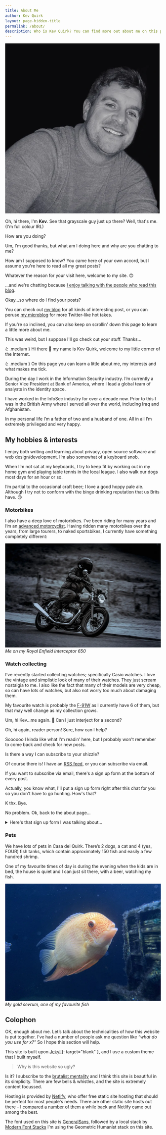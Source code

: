 ```yaml
---
title: About Me
author: Kev Quirk
layout: page-hidden-title
permalink: /about/
description: Who is Kev Quirk? You can find more out about me on this page.
---
```


<img class="about-img" src="/assets/images/kevs-face.webp" alt="Kev's Face" />

<div class="phone-chat">
    <div class="phone-message"><p>Oh, hi there, I'm <b>Kev</b>. See that grayscale guy just up there? Well, that's me. (I'm full colour IRL)</p></div>
    <div class="phone-message"><p>How are you doing?</p></div>
    <div class="phone-reply"><p>Um, I'm good thanks, but what am I doing here and why are you chatting to me?</p></div>
    <div class="phone-message"><p>How am I supposed to know? You came here of your own accord, but I assume you're here to read all my great posts?</p></div>
    <div class="phone-message"><p>Whatever the reason for your visit here, welcome to my site. 🙃</p></div>
    <div class="phone-message"><p>...and we're chatting because <a href="https://kevquirk.com/online-conversations-website-engagement/">I enjoy talking with the people who read this blog</a>.</p></div>
    <div class="phone-reply"><p>Okay...so where do I find your posts?</p></div>
    <div class="phone-message"><p>You can check out <a href="https://kevquirk.com">my blog</a> for all kinds of interesting post, or you can peruse <a href="https://qrk.social">my microblog</a> for more Twitter-like hot takes.</p></div>
    <div class="phone-message"><p>If you're so inclined, you can also keep on scrollin' down this page to learn a little more about me.</p></div>
    <div class="phone-reply"><p>This was weird, but I suppose I'll go check out your stuff. Thanks...</p></div>
    <div style=“clear:both;”></div>
</div>

{: .medium }
Hi there 👋 my name is Kev Quirk, welcome to my little corner of the Internet.

{: .medium }
On this page you can learn a little about me, my interests and what makes me tick.

During the day I work in the Information Security industry. I’m currently a Senior Vice President at Bank of America, where I lead a global team of analysts in the identity space.

I have worked in the InfoSec industry for over a decade now. Prior to this I was in the British Army where I served all over the world, including Iraq and Afghanistan.

In my personal life I’m a father of two and a husband of one. All in all I’m extremely privileged and very happy.

## My hobbies &amp; interests

I enjoy both writing and learning about privacy, open source software and web design/development. I’m also somewhat of a keyboard snob.

When I’m not sat at my keyboards, I try to keep fit by working out in my home gym and playing table tennis in the local league. I also walk our dogs most days for an hour or so.

I’m partial to the occasional craft beer; I love a good hoppy pale ale. Although I try not to conform with the binge drinking reputation that us Brits have. 🙃

### Motorbikes

I also have a deep love of motorbikes. I’ve been riding for many years and I’m an [advanced motorcyclist](https://www.iamroadsmart.com/). Having ridden many motorbikes over the years, from large tourers, to naked sportsbikes, I currently have something completely different:

![Me on my Royal Enfield](/assets/images/about/kev-on-enfield.webp)
*Me on my Royal Enfield Interceptor 650*

### Watch collecting

I’ve recently started collecting watches; specifically Casio watches. I love the vintage and simplistic look of many of their watches. They just scream nostalgia to me. I also like the fact that many of their models are very cheap, so can have lots of watches, but also not worry too much about damaging them.

My favourite watch is probably the [F-91W](/the-casio-f-91w-is-the-best-smartwatch/) as I currently have 6 of them, but that may well change as my collection grows.

<div class="phone-chat">
    <div class="phone-reply"><p>Um, hi Kev...me again. 👋 Can I just interject for a second?</p></div>
    <div class="phone-message"><p>Oh, hi again, reader person! Sure, how can I help?</p></div>
    <div class="phone-reply"><p>Soooooo I kinda like what I'm readin' here, but I probably won't remember to come back and check for new posts.</p></div>
    <div class="phone-reply"><p>Is there a way I can subscribe to your shizzle?</p></div>
    <div class="phone-message"><p>Of course there is! I have an <a href="https://kevquirk.com/feed">RSS feed</a>, or you can subscribe via email.</p></div>
    <div class="phone-message"><p>If you want to subscribe via email, there's a sign up form at the bottom of every post.</p></div>
    <div class="phone-message"><p>Actually, you know what, I'll put a sign up form right after this chat for you so you don't have to go hunting. How's that?</p></div>
    <div class="phone-reply"><p>K thx. Bye.</p></div>
    <div class="phone-message"><p>No problem. Ok, back to the about page...</p></div>
</div>

<details>
    <summary>Here's that sign up form I was talking about...</summary>
    <p>Simply enter your email address below and you will get an email whenever new posts are published.</p>
    <form
        action="https://buttondown.email/api/emails/embed-subscribe/kev"
        method="post"
        target="popupwindow"
        onsubmit="window.open('https://buttondown.email/kev', 'popupwindow')"
        class="embeddable-buttondown-form" >
        <label class="visuallyhidden" for="bd-email">Enter your email</label>
        <input type="email" name="email" id="bd-email" placeholder="jane@example.com" />
        <input class="brutal-shadow" type="submit" value="Subscribe" />
      </form>
</details>

### Pets

We have lots of pets in Casa del Quirk. There’s 2 dogs, a cat and 4 (yes, FOUR) fish tanks, which contain approximately 150 fish and easily a few hundred shrimp.

One of my favourite times of day is during the evening when the kids are in bed, the house is quiet and I can just sit there, with a beer, watching my fish.

![My gold sevrum](/assets/images/about/gold-sevrum.webp)
*My gold sevrum, one of my favourite fish*

## Colophon

OK, enough about me. Let’s talk about the technicalities of how this website is put together. I’ve had a number of people ask me question like *“what do you use for x?”* So I hope this section will help.

This site is built upon [Jekyll](https://jekyllrb.com){: target="blank" }, and I use a custom theme that I built myself.

> Why is this website so ugly?

Is it? I subscribe to the [brutalist mentality](/a-brutally-simple-site/) and I think this site is beautiful in its simplicity. There are few bells &amp; whistles, and the site is extremely content focussed.

Hosting is provided by [Netlify](https://netlify.com), who offer free static site hosting that should be perfect for most people's needs. There are other static site hosts out there - I [compared a number of them](/comparing-static-site-hosts-best-host-for-a-static-site) a while back and Netlify came out among the best.

The font used on this site is [GeneralSans](https://www.fontshare.com/fonts/general-sans), followed by a local stack by [Modern Font Stacks](https://modernfontstacks.com/) I’m using the Geometric Humanist stack on this site.
